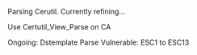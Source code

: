 Parsing Cerutil. Currently refining...


Use Certutil_View_Parse on CA

Ongoing:
  Dstemplate Parse
  Vulnerable: ESC1 to ESC13



